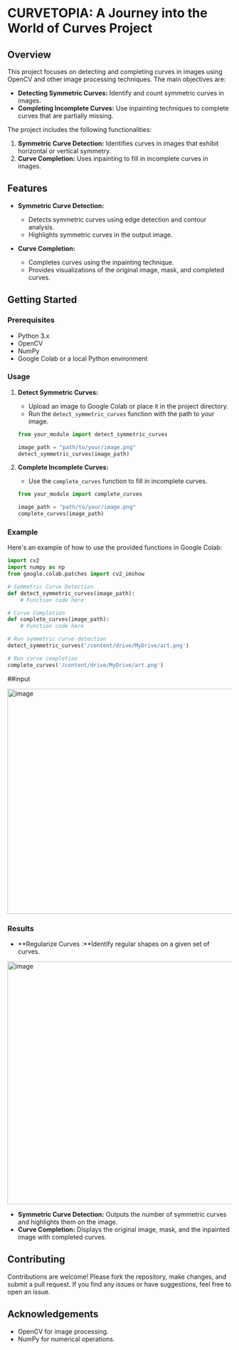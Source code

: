 # CURVETOPIA: A Journey into the World of Curves Project

## Overview

This project focuses on detecting and completing curves in images using OpenCV and other image processing techniques. The main objectives are:

- **Detecting Symmetric Curves:** Identify and count symmetric curves in images.
- **Completing Incomplete Curves:** Use inpainting techniques to complete curves that are partially missing.

The project includes the following functionalities:
1. **Symmetric Curve Detection:** Identifies curves in images that exhibit horizontal or vertical symmetry.
2. **Curve Completion:** Uses inpainting to fill in incomplete curves in images.

## Features

- **Symmetric Curve Detection:**
  - Detects symmetric curves using edge detection and contour analysis.
  - Highlights symmetric curves in the output image.

- **Curve Completion:**
  - Completes curves using the inpainting technique.
  - Provides visualizations of the original image, mask, and completed curves.

## Getting Started

### Prerequisites

- Python 3.x
- OpenCV
- NumPy
- Google Colab or a local Python environment

### Usage

1. **Detect Symmetric Curves:**

   - Upload an image to Google Colab or place it in the project directory.
   - Run the `detect_symmetric_curves` function with the path to your image.

   ```python
   from your_module import detect_symmetric_curves

   image_path = "path/to/your/image.png"
   detect_symmetric_curves(image_path)
   ```

2. **Complete Incomplete Curves:**

   - Use the `complete_curves` function to fill in incomplete curves.

   ```python
   from your_module import complete_curves

   image_path = "path/to/your/image.png"
   complete_curves(image_path)
   ```

### Example

Here's an example of how to use the provided functions in Google Colab:

```python
import cv2
import numpy as np
from google.colab.patches import cv2_imshow

# Symmetric Curve Detection
def detect_symmetric_curves(image_path):
    # Function code here

# Curve Completion
def complete_curves(image_path):
    # Function code here

# Run symmetric curve detection
detect_symmetric_curves('/content/drive/MyDrive/art.png')

# Run curve completion
complete_curves('/content/drive/MyDrive/art.png')
```
##input

<img width="505" alt="image" src="https://github.com/user-attachments/assets/f75c32ab-db12-4d80-aede-f185336424db">


### Results
- **Regularize Curves :**Identify regular shapes on a given set of curves.
  
 <img width="545" alt="image" src="https://github.com/user-attachments/assets/3265ebdf-fbaa-4fc0-b996-145113de1617">

- **Symmetric Curve Detection:** Outputs the number of symmetric curves and highlights them on the image.
- **Curve Completion:** Displays the original image, mask, and the inpainted image with completed curves.

## Contributing

Contributions are welcome! Please fork the repository, make changes, and submit a pull request. If you find any issues or have suggestions, feel free to open an issue.


## Acknowledgements

- OpenCV for image processing.
- NumPy for numerical operations.
